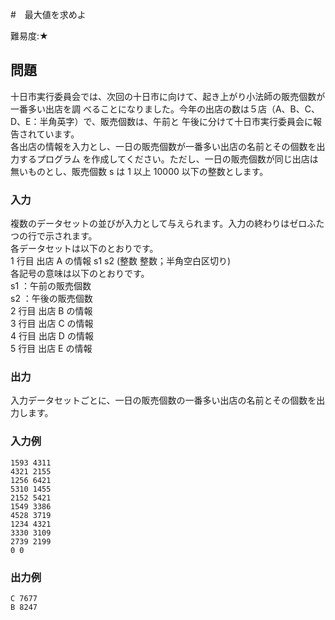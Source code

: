 #　最大値を求めよ

難易度:★

## 問題
十日市実行委員会では、次回の十日市に向けて、起き上がり小法師の販売個数が一番多い出店を調
べることになりました。今年の出店の数は５店（A、B、C、D、E：半角英字）で、販売個数は、午前と
午後に分けて十日市実行委員会に報告されています。  
各出店の情報を入力とし、一日の販売個数が一番多い出店の名前とその個数を出力するプログラム
を作成してください。ただし、一日の販売個数が同じ出店は無いものとし、販売個数 s は 1 以上
10000 以下の整数とします。

### 入力
複数のデータセットの並びが入力として与えられます。入力の終わりはゼロふたつの行で示されます。  
各データセットは以下のとおりです。  
1 行目 出店 A の情報 s1 s2 (整数 整数；半角空白区切り)  
 各記号の意味は以下のとおりです。  
 s1 ：午前の販売個数  
 s2 ：午後の販売個数  
2 行目 出店 B の情報  
3 行目 出店 C の情報  
4 行目 出店 D の情報  
5 行目 出店 E の情報

### 出力
入力データセットごとに、一日の販売個数の一番多い出店の名前とその個数を出力します。


### 入力例
```
1593 4311
4321 2155
1256 6421
5310 1455
2152 5421
1549 3386
4528 3719
1234 4321
3330 3109
2739 2199
0 0
```


### 出力例
```
C 7677
B 8247
